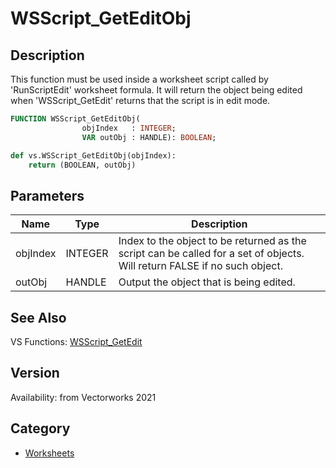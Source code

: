 # WSScript_GetEditObj

## Description
This function must be used inside a worksheet script called by 'RunScriptEdit' worksheet formula. It will return the object being edited when 'WSScript_GetEdit' returns that the script is in edit mode.

```pascal
FUNCTION WSScript_GetEditObj(
				objIndex   : INTEGER;
				VAR outObj : HANDLE): BOOLEAN;
```

```python
def vs.WSScript_GetEditObj(objIndex):
    return (BOOLEAN, outObj)
```

## Parameters
|Name|Type|Description|
|---|---|---|
|objIndex|INTEGER|Index to the object to be returned as the script can be called for a set of objects. Will return FALSE if no such object.|
|outObj|HANDLE|Output the object that is being edited.|

## See Also
VS Functions:
[WSScript_GetEdit](WSScript_GetEdit.md)

## Version
Availability: from Vectorworks 2021

## Category
* [Worksheets](../Categories/Worksheets.md)
